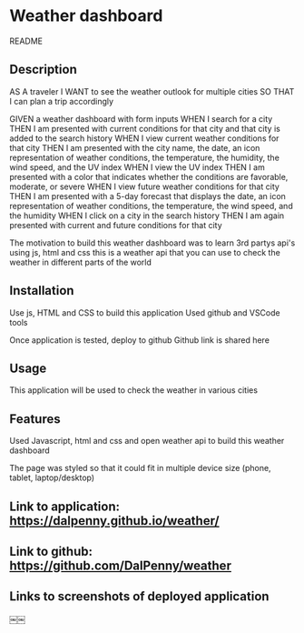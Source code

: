# Weather dashboard
README 


## Description

AS A traveler
I WANT to see the weather outlook for multiple cities
SO THAT I can plan a trip accordingly


GIVEN a weather dashboard with form inputs
WHEN I search for a city
THEN I am presented with current conditions for that city and that city is added to the search history
WHEN I view current weather conditions for that city
THEN I am presented with the city name, the date, an icon representation of weather conditions, the temperature, the humidity, the wind speed, and the UV index
WHEN I view the UV index
THEN I am presented with a color that indicates whether the conditions are favorable, moderate, or severe
WHEN I view future weather conditions for that city
THEN I am presented with a 5-day forecast that displays the date, an icon representation of weather conditions, the temperature, the wind speed, and the humidity
WHEN I click on a city in the search history
THEN I am again presented with current and future conditions for that city

The motivation to build this weather dashboard was to learn 3rd partys api's using js, html and css
this is a weather api that you can use to check the weather in different parts of the world

## Installation

Use js, HTML and CSS to build this application
Used github and VSCode tools

Once application is tested, deploy to github
Github link is shared here 


## Usage

This application will be used to check the weather in various cities 


## Features

Used Javascript, html and css and open weather api to build this weather dashboard

The page was styled so that it could fit in multiple device size (phone, tablet, laptop/desktop) 


## Link to application: https://dalpenny.github.io/weather/

   
## Link to github: https://github.com/DalPenny/weather
 

## Links to screenshots of deployed application
￼￼
 
